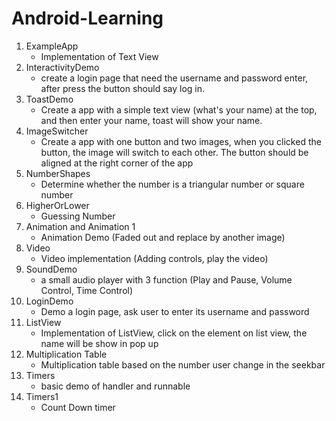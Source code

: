 # Android-Learning

1. ExampleApp
   * Implementation of Text View
2. InteractivityDemo
   * create a login page that need the username and password enter, after press the button should say log in.
3. ToastDemo
   * Create a app with a simple text view (what's your name) at the top, and then enter your name, toast will show your name.
4. ImageSwitcher
   - Create a app with one button and two images, when you clicked the button, the image will switch to each other. The button should be aligned at the right corner of the app
5. NumberShapes
   - Determine whether the number is a triangular number or square number
6. HigherOrLower
   - Guessing Number 
7. Animation and Animation 1
   - Animation Demo (Faded out and replace by another image)
8. Video
   - Video implementation (Adding controls, play the video)
9. SoundDemo
   * a small audio player with 3 function (Play and Pause, Volume Control, Time Control)
10. LoginDemo
    * Demo a login page, ask user to enter its username and password
11. ListView
    * Implementation of ListView, click on the element on list view, the name will be show in pop up
12. Multiplication Table
    * Multiplication table based on the number user change in the seekbar
13. Timers
    * basic demo of handler and runnable
14. Timers1
    * Count Down timer